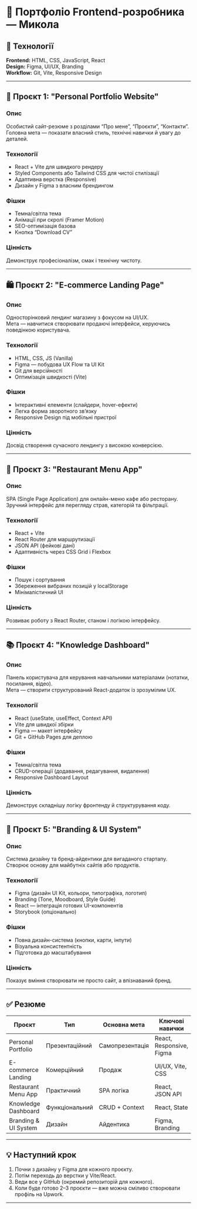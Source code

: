 # 🧠 Портфоліо Frontend-розробника — Микола

## 🔧 Технології
**Frontend:** HTML, CSS, JavaScript, React  
**Design:** Figma, UI/UX, Branding  
**Workflow:** Git, Vite, Responsive Design  

---

## 🎯 Проєкт 1: "Personal Portfolio Website"

### Опис
Особистий сайт-резюме з розділами “Про мене”, “Проєкти”, “Контакти”. Головна мета — показати власний стиль, технічні навички й увагу до деталей.

### Технології
- React + Vite для швидкого рендеру
- Styled Components або Tailwind CSS для чистої стилізації
- Адаптивна верстка (Responsive)
- Дизайн у Figma з власним брендингом

### Фішки
- Темна/світла тема
- Анімації при скролі (Framer Motion)
- SEO-оптимізація базова
- Кнопка “Download CV”

### Цінність
Демонструє професіоналізм, смак і технічну чистоту.

---

## 🛍️ Проєкт 2: "E-commerce Landing Page"

### Опис
Односторінковий лендинг магазину з фокусом на UI/UX.  
Мета — навчитися створювати продаючі інтерфейси, керуючись поведінкою користувача.

### Технології
- HTML, CSS, JS (Vanilla)
- Figma — побудова UX Flow та UI Kit
- Git для версійності
- Оптимізація швидкості (Vite)

### Фішки
- Інтерактивні елементи (слайдери, hover-ефекти)
- Легка форма зворотного зв’язку
- Responsive Design під мобільні пристрої

### Цінність
Досвід створення сучасного лендингу з високою конверсією.

---

## 🍕 Проєкт 3: "Restaurant Menu App"

### Опис
SPA (Single Page Application) для онлайн-меню кафе або ресторану.  
Зручний інтерфейс для перегляду страв, категорій та фільтрації.

### Технології
- React + Vite
- React Router для маршрутизації
- JSON API (фейкові дані)
- Адаптивність через CSS Grid і Flexbox

### Фішки
- Пошук і сортування
- Збереження вибраних позицій у localStorage
- Мінімалістичний UI

### Цінність
Розвиває роботу з React Router, станом і логікою інтерфейсу.

---

## 📚 Проєкт 4: "Knowledge Dashboard"

### Опис
Панель користувача для керування навчальними матеріалами (нотатки, посилання, відео).  
Мета — створити структурований React-додаток із зрозумілим UX.

### Технології
- React (useState, useEffect, Context API)
- Vite для швидкої збірки
- Figma — макет інтерфейсу
- Git + GitHub Pages для деплою

### Фішки
- Темна/світла тема
- CRUD-операції (додавання, редагування, видалення)
- Responsive Dashboard Layout

### Цінність
Демонструє складнішу логіку фронтенду й структурування коду.

---

## 🎨 Проєкт 5: "Branding & UI System"

### Опис
Система дизайну та бренд-айдентики для вигаданого стартапу.  
Створює основу для майбутніх сайтів або продуктів.

### Технології
- Figma (дизайн UI Kit, кольори, типографіка, логотип)
- Branding (Tone, Moodboard, Style Guide)
- React — інтеграція готових UI-компонентів
- Storybook (опціонально)

### Фішки
- Повна дизайн-система (кнопки, карти, інпути)
- Візуальна консистентність
- Підготовка до масштабування

### Цінність
Показує вміння створювати не просто сайт, а впізнаваний бренд.

---

## ✅ Резюме

| Проєкт | Тип | Основна мета | Ключові навички |
|--------|------|----------------|----------------|
| Personal Portfolio | Презентаційний | Самопрезентація | React, Responsive, Figma |
| E-commerce Landing | Комерційний | Продаж | UI/UX, Vite, CSS |
| Restaurant Menu App | Практичний | SPA логіка | React, JSON API |
| Knowledge Dashboard | Функціональний | CRUD + Context | React, State |
| Branding & UI System | Дизайн | Айдентика | Figma, Branding |

---

## 💡 Наступний крок
1. Почни з дизайну у Figma для кожного проєкту.  
2. Потім переходь до верстки у Vite/React.  
3. Веди все у GitHub (окремий репозиторій для кожного).  
4. Коли буде готово 2–3 проєкти — вже можна сміливо створювати профіль на Upwork.

---
